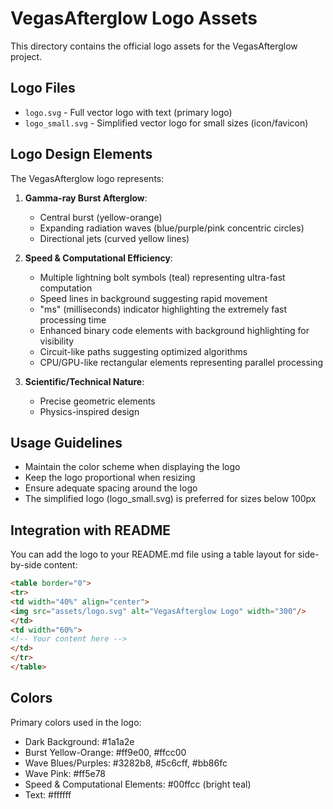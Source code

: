 # VegasAfterglow Logo Assets

This directory contains the official logo assets for the VegasAfterglow project.

## Logo Files

- `logo.svg` - Full vector logo with text (primary logo)
- `logo_small.svg` - Simplified vector logo for small sizes (icon/favicon)

## Logo Design Elements

The VegasAfterglow logo represents:

1. **Gamma-ray Burst Afterglow**: 
   - Central burst (yellow-orange) 
   - Expanding radiation waves (blue/purple/pink concentric circles)
   - Directional jets (curved yellow lines)

2. **Speed & Computational Efficiency**: 
   - Multiple lightning bolt symbols (teal) representing ultra-fast computation
   - Speed lines in background suggesting rapid movement
   - "ms" (milliseconds) indicator highlighting the extremely fast processing time
   - Enhanced binary code elements with background highlighting for visibility
   - Circuit-like paths suggesting optimized algorithms
   - CPU/GPU-like rectangular elements representing parallel processing

3. **Scientific/Technical Nature**:
   - Precise geometric elements
   - Physics-inspired design

## Usage Guidelines

- Maintain the color scheme when displaying the logo
- Keep the logo proportional when resizing
- Ensure adequate spacing around the logo
- The simplified logo (logo_small.svg) is preferred for sizes below 100px

## Integration with README

You can add the logo to your README.md file using a table layout for side-by-side content:

```markdown
<table border="0">
<tr>
<td width="40%" align="center">
<img src="assets/logo.svg" alt="VegasAfterglow Logo" width="300"/>
</td>
<td width="60%">
<!-- Your content here -->
</td>
</tr>
</table>
```

## Colors

Primary colors used in the logo:

- Dark Background: #1a1a2e
- Burst Yellow-Orange: #ff9e00, #ffcc00
- Wave Blues/Purples: #3282b8, #5c6cff, #bb86fc
- Wave Pink: #ff5e78
- Speed & Computational Elements: #00ffcc (bright teal)
- Text: #ffffff 